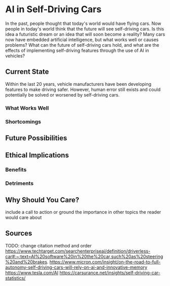 # AI in Self-Driving Cars

In the past, people thought that today's world would have flying cars. Now people in today's world think that the future will see self-driving cars. Is this idea a futuristic dream or an idea that will soon become a reality? Many cars now have embedded artificial intelligence, but what works well or causes problems? What can the future of self-driving cars hold, and what are the effects of implementing self-driving features through the use of AI in vehicles?

## Current State
Within the last 20 years, vehicle manufacturers have been developing features to make driving safer. However, human error still exists and could potentially be solved or worsened by self-driving cars.

### What Works Well

### Shortcomings


## Future Possibilities

## Ethical Implications
### Benefits
### Detriments

## Why Should You Care?
include a call to action or ground the importance in other topics the reader would care about

## Sources
TODO: change citation method and order
https://www.techtarget.com/searchenterpriseai/definition/driverless-car#:~:text=AI%20software%20in%20the%20car,such%20as%20steering%20and%20brakes.
https://www.micron.com/insight/on-the-road-to-full-autonomy-self-driving-cars-will-rely-on-ai-and-innovative-memory
https://www.tesla.com/AI
https://carsurance.net/insights/self-driving-car-statistics/

